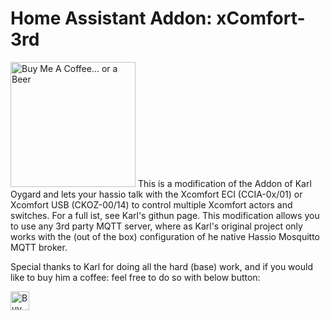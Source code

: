 # Home Assistant Addon: xComfort-3rd

<a href="https://www.buymeacoffee.com/Kooda" target="_blank"><img src="https://www.buymeacoffee.com/assets/img/guidelines/download-assets-sm-1.svg" alt="Buy Me A Coffee... or a Beer" width="200"></a>
This is a modification of the Addon of Karl Oygard and lets your hassio talk with the Xcomfort ECI (CCIA-0x/01) or Xcomfort USB (CKOZ-00/14) to control multiple Xcomfort actors and switches. 
For a full ist, see Karl's githun page.
This modification allows you to use any 3rd party MQTT server, where as Karl's original project only works with the (out of the box) configuration of he native Hassio Mosquitto MQTT broker.

Special thanks to Karl for doing all the hard (base) work, and if you would like to buy him a coffee: feel free to do so with below button:

<a href="https://www.buymeacoffee.com/karlo" target="_blank"><img src="https://cdn.buymeacoffee.com/buttons/default-orange.png" alt="Buy Me A Coffee" height="30"></a>


